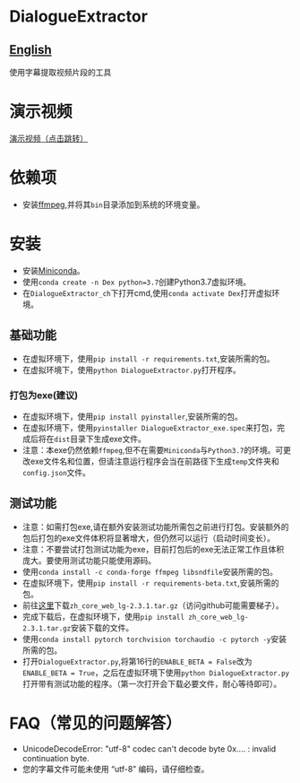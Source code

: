 # DialogueExtractor
## [English](README.md)
使用字幕提取视频片段的工具


# 演示视频
[演示视频（点击跳转）](https://www.bilibili.com/video/BV1Ba41187cP/)

# 依赖项
* 安装[ffmpeg](https://ffmpeg.org/),并将其`bin`目录添加到系统的环境变量。

# 安装
* 安装[Miniconda](https://docs.conda.io/en/latest/miniconda.html)。
* 使用`conda create -n Dex python=3.7`创建Python3.7虚拟环境。
* 在`DialogueExtractor_ch`下打开cmd,使用`conda activate Dex`打开虚拟环境。
## 基础功能
* 在虚拟环境下，使用`pip install -r requirements.txt`,安装所需的包。
* 在虚拟环境下，使用`python DialogueExtractor.py`打开程序。
### 打包为exe(建议)
* 在虚拟环境下，使用`pip install pyinstaller`,安装所需的包。
* 在虚拟环境下，使用`pyinstaller DialogueExtractor_exe.spec`来打包，完成后将在`dist`目录下生成exe文件。
* 注意：本exe仍然依赖`ffmpeg`,但不在需要`Miniconda`与`Python3.7`的环境。可更改exe文件名和位置，但请注意运行程序会当在前路径下生成`temp`文件夹和`config.json`文件。
## 测试功能
* 注意：如需打包exe,请在额外安装测试功能所需包之前进行打包。安装额外的包后打包的exe文件体积将显著增大，但仍然可以运行（启动时间变长）。
* 注意：不要尝试打包测试功能为exe，目前打包后的exe无法正常工作且体积庞大。要使用测试功能只能使用源码。
* 使用`conda install -c conda-forge ffmpeg libsndfile`安装所需的包。
* 在虚拟环境下，使用`pip install -r requirements-beta.txt`,安装所需的包。
* 前往[这里](https://github.com/explosion/spacy-models/releases/download/zh_core_web_lg-2.3.1/zh_core_web_lg-2.3.1.tar.gz)下载`zh_core_web_lg-2.3.1.tar.gz`（访问github可能需要梯子）。
* 完成下载后，在虚拟环境下，使用`pip install zh_core_web_lg-2.3.1.tar.gz`安装下载的文件。
* 使用`conda install pytorch torchvision torchaudio -c pytorch -y`安装所需的包。
* 打开`DialogueExtractor.py`,将第16行的`ENABLE_BETA = False`改为`ENABLE_BETA = True`，之后在虚拟环境下使用`python DialogueExtractor.py`打开带有测试功能的程序。（第一次打开会下载必要文件，耐心等待即可）。

# FAQ（常见的问题解答）
* UnicodeDecodeError: "utf-8" codec can't decode byte 0x.... : invalid continuation byte.
* 您的字幕文件可能未使用 “utf-8” 编码，请仔细检查。